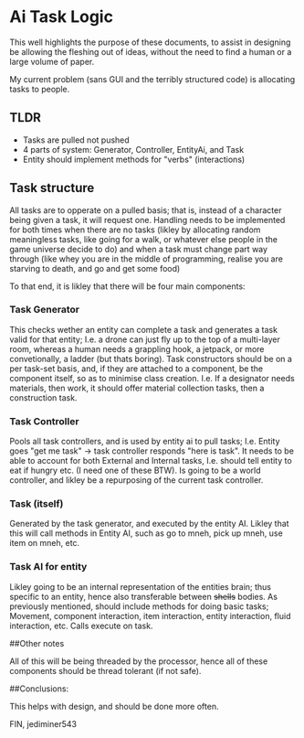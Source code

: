 Ai Task Logic
=========

This well highlights the purpose of these documents, to assist in designing be allowing the fleshing out of ideas,
without the need to find a human or a large volume of paper.

My current problem (sans GUI and the terribly structured code) is allocating tasks to people.

## TLDR
* Tasks are pulled not pushed
* 4 parts of system: Generator, Controller, EntityAi, and Task
* Entity should implement methods for "verbs" (interactions)

## Task structure

All tasks are to opperate on a pulled basis; that is, instead of a character being given a task, it will request one. Handling needs to be implemented for both times when there are no tasks (likley by allocating random meaningless tasks, like going for a walk, or whatever else people in the game universe decide to do) and when a task must change part way through (like whey you are in the middle of programming, realise you are starving to death, and go and get some food)

To that end, it is likley that there will be four main components:

### Task Generator

This checks wether an entity can complete a task and generates a task valid for that entity; I.e. a drone can just fly up to the top of a multi-layer room, whereas a human needs a grappling hook, a jetpack, or more convetionally, a ladder (but thats boring). Task constructors should be on a per task-set basis, and, if they are attached to a component, be the component itself, so as to minimise class creation. I.e. If a designator needs materials, then work, it should offer material collection tasks, then a construction task.

### Task Controller

Pools all task controllers, and is used by entity ai to pull tasks; I.e. Entity goes "get me task" -> task controller responds "here is task". It needs to be able to account for both External and Internal tasks, I.e. should tell entity to eat if hungry etc. (I need one of these BTW). Is going to be a world controller, and likley be a repurposing of the current task controller.

### Task (itself)

Generated by the task generator, and executed by the entity AI. Likley that this will call methods in Entity AI, such as go to mneh, pick up mneh, use item on mneh, etc.

### Task AI for entity

Likley going to be an internal representation of the entities brain; thus specific to an entity, hence also transferable between ~~shells~~ bodies. As previously mentioned, should include methods for doing basic tasks; Movement, component interaction, item interaction, entity interaction, fluid interaction, etc. Calls execute on task. 


##Other notes

All of this will be being threaded by the processor, hence all of these components should be thread tolerant (if not safe). 

##Conclusions:

This helps with design, and should be done more often.

FIN,
jediminer543



